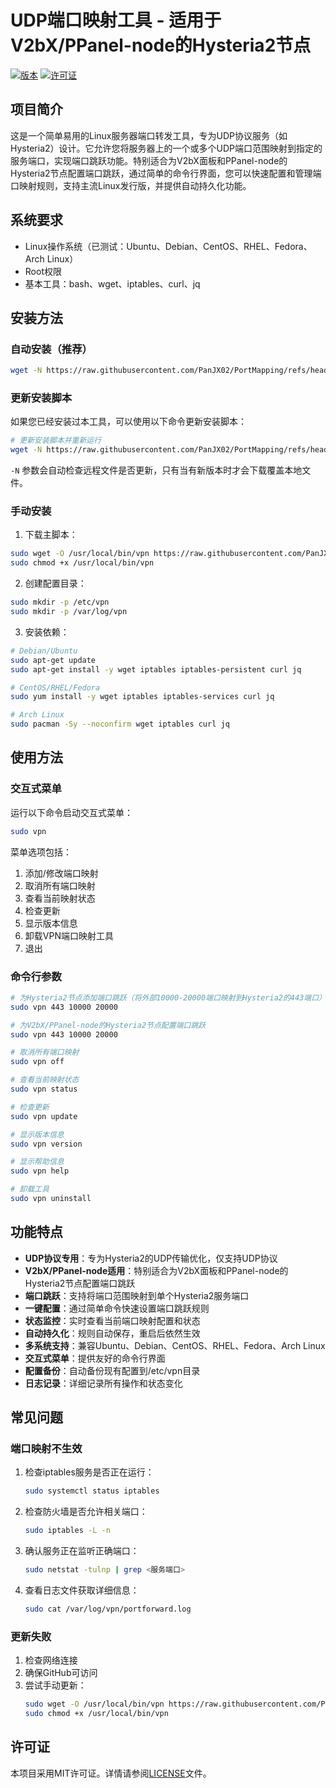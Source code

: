 # UDP端口映射工具 - 适用于V2bX/PPanel-node的Hysteria2节点

[![版本](https://img.shields.io/badge/版本-1.1.0-blue.svg)](https://github.com/PanJX02/PortMapping)
[![许可证](https://img.shields.io/badge/许可证-MIT-green.svg)](https://github.com/PanJX02/PortMapping/blob/main/LICENSE)

## 项目简介

这是一个简单易用的Linux服务器端口转发工具，专为UDP协议服务（如Hysteria2）设计。它允许您将服务器上的一个或多个UDP端口范围映射到指定的服务端口，实现端口跳跃功能。特别适合为V2bX面板和PPanel-node的Hysteria2节点配置端口跳跃，通过简单的命令行界面，您可以快速配置和管理端口映射规则，支持主流Linux发行版，并提供自动持久化功能。

## 系统要求

- Linux操作系统（已测试：Ubuntu、Debian、CentOS、RHEL、Fedora、Arch Linux）
- Root权限
- 基本工具：bash、wget、iptables、curl、jq

## 安装方法

### 自动安装（推荐）

```bash
wget -N https://raw.githubusercontent.com/PanJX02/PortMapping/refs/heads/main/install.sh && sudo bash install.sh
```

### 更新安装脚本

如果您已经安装过本工具，可以使用以下命令更新安装脚本：

```bash
# 更新安装脚本并重新运行
wget -N https://raw.githubusercontent.com/PanJX02/PortMapping/refs/heads/main/install.sh && sudo bash install.sh
```

`-N` 参数会自动检查远程文件是否更新，只有当有新版本时才会下载覆盖本地文件。

### 手动安装

1. 下载主脚本：

```bash
sudo wget -O /usr/local/bin/vpn https://raw.githubusercontent.com/PanJX02/PortMapping/refs/heads/main/vpn.sh
sudo chmod +x /usr/local/bin/vpn
```

2. 创建配置目录：

```bash
sudo mkdir -p /etc/vpn
sudo mkdir -p /var/log/vpn
```

3. 安装依赖：

```bash
# Debian/Ubuntu
sudo apt-get update
sudo apt-get install -y wget iptables iptables-persistent curl jq

# CentOS/RHEL/Fedora
sudo yum install -y wget iptables iptables-services curl jq

# Arch Linux
sudo pacman -Sy --noconfirm wget iptables curl jq
```

## 使用方法

### 交互式菜单

运行以下命令启动交互式菜单：

```bash
sudo vpn
```

菜单选项包括：

1. 添加/修改端口映射
2. 取消所有端口映射
3. 查看当前映射状态
4. 检查更新
5. 显示版本信息
6. 卸载VPN端口映射工具
0. 退出

### 命令行参数

```bash
# 为Hysteria2节点添加端口跳跃（将外部10000-20000端口映射到Hysteria2的443端口）
sudo vpn 443 10000 20000

# 为V2bX/PPanel-node的Hysteria2节点配置端口跳跃
sudo vpn 443 10000 20000

# 取消所有端口映射
sudo vpn off

# 查看当前映射状态
sudo vpn status

# 检查更新
sudo vpn update

# 显示版本信息
sudo vpn version

# 显示帮助信息
sudo vpn help

# 卸载工具
sudo vpn uninstall
```

## 功能特点

- **UDP协议专用**：专为Hysteria2的UDP传输优化，仅支持UDP协议
- **V2bX/PPanel-node适用**：特别适合为V2bX面板和PPanel-node的Hysteria2节点配置端口跳跃
- **端口跳跃**：支持将端口范围映射到单个Hysteria2服务端口
- **一键配置**：通过简单命令快速设置端口跳跃规则
- **状态监控**：实时查看当前端口映射配置和状态
- **自动持久化**：规则自动保存，重启后依然生效
- **多系统支持**：兼容Ubuntu、Debian、CentOS、RHEL、Fedora、Arch Linux
- **交互式菜单**：提供友好的命令行界面
- **配置备份**：自动备份现有配置到/etc/vpn目录
- **日志记录**：详细记录所有操作和状态变化

## 常见问题

### 端口映射不生效

1. 检查iptables服务是否正在运行：
   ```bash
   sudo systemctl status iptables
   ```

2. 检查防火墙是否允许相关端口：
   ```bash
   sudo iptables -L -n
   ```

3. 确认服务正在监听正确端口：
   ```bash
   sudo netstat -tulnp | grep <服务端口>
   ```

4. 查看日志文件获取详细信息：
   ```bash
   sudo cat /var/log/vpn/portforward.log
   ```

### 更新失败

1. 检查网络连接
2. 确保GitHub可访问
3. 尝试手动更新：
   ```bash
   sudo wget -O /usr/local/bin/vpn https://raw.githubusercontent.com/PanJX02/PortMapping/refs/heads/main/vpn.sh
   sudo chmod +x /usr/local/bin/vpn
   ```

## 许可证

本项目采用MIT许可证。详情请参阅[LICENSE](https://github.com/PanJX02/PortMapping/blob/main/LICENSE)文件。
